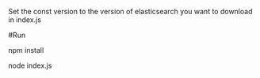 Set the const version to the version of elasticsearch you want to download in index.js

#Run

npm install

node index.js
